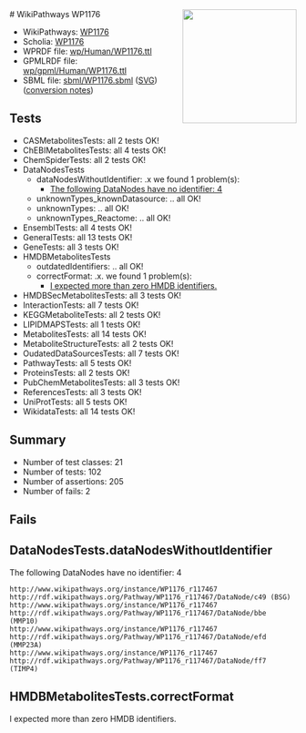 <img style="float: right; width: 200px" src="../logo.png" />
# WikiPathways WP1176

* WikiPathways: [WP1176](https://identifiers.org/wikipathways:WP1176)
* Scholia: [WP1176](https://scholia.toolforge.org/wikipathways/WP1176)
* WPRDF file: [wp/Human/WP1176.ttl](../wp/Human/WP1176.ttl)
* GPMLRDF file: [wp/gpml/Human/WP1176.ttl](../wp/gpml/Human/WP1176.ttl)
* SBML file: [sbml/WP1176.sbml](../sbml/WP1176.sbml) ([SVG](../sbml/WP1176.svg)) ([conversion notes](../sbml/WP1176.txt))

## Tests
* CASMetabolitesTests: all 2 tests OK!
* ChEBIMetabolitesTests: all 4 tests OK!
* ChemSpiderTests: all 2 tests OK!
* DataNodesTests
    * dataNodesWithoutIdentifier: .x we found 1 problem(s):
        * [The following DataNodes have no identifier: 4](#d2d32fa3)
    * unknownTypes_knownDatasource: .. all OK!
    * unknownTypes: .. all OK!
    * unknownTypes_Reactome: .. all OK!
* EnsemblTests: all 4 tests OK!
* GeneralTests: all 13 tests OK!
* GeneTests: all 3 tests OK!
* HMDBMetabolitesTests
    * outdatedIdentifiers: .. all OK!
    * correctFormat: .x. we found 1 problem(s):
        * [I expected more than zero HMDB identifiers.](#ad154c1e)
* HMDBSecMetabolitesTests: all 3 tests OK!
* InteractionTests: all 7 tests OK!
* KEGGMetaboliteTests: all 2 tests OK!
* LIPIDMAPSTests: all 1 tests OK!
* MetabolitesTests: all 14 tests OK!
* MetaboliteStructureTests: all 2 tests OK!
* OudatedDataSourcesTests: all 7 tests OK!
* PathwayTests: all 5 tests OK!
* ProteinsTests: all 2 tests OK!
* PubChemMetabolitesTests: all 3 tests OK!
* ReferencesTests: all 3 tests OK!
* UniProtTests: all 5 tests OK!
* WikidataTests: all 14 tests OK!


## Summary

* Number of test classes: 21
* Number of tests: 102
* Number of assertions: 205
* Number of fails: 2

## Fails

<a name="d2d32fa3" />

## DataNodesTests.dataNodesWithoutIdentifier

The following DataNodes have no identifier: 4
```
http://www.wikipathways.org/instance/WP1176_r117467 http://rdf.wikipathways.org/Pathway/WP1176_r117467/DataNode/c49 (BSG)
http://www.wikipathways.org/instance/WP1176_r117467 http://rdf.wikipathways.org/Pathway/WP1176_r117467/DataNode/bbe (MMP10)
http://www.wikipathways.org/instance/WP1176_r117467 http://rdf.wikipathways.org/Pathway/WP1176_r117467/DataNode/efd (MMP23A)
http://www.wikipathways.org/instance/WP1176_r117467 http://rdf.wikipathways.org/Pathway/WP1176_r117467/DataNode/ff7 (TIMP4)
```

<a name="ad154c1e" />

## HMDBMetabolitesTests.correctFormat

I expected more than zero HMDB identifiers.
